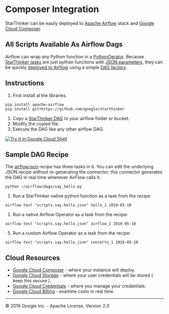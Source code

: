 # Composer Integration

StarThinker can be easily deployed to [Apache Airflow](https://airflow.apache.org/) stack and [Google Cloud Composer](https://cloud.google.com/composer/).

## All Scripts Available As Airflow Dags

Airflow can wrap any Python function in a [PythonOerator](https://airflow.apache.org/howto/operator/python.html).  Because
[StarThinker tasks](../starthinker/task/) are just python functions with [JSON parameters](../scripts/), they can be quickly
[deployed to Airflow](../starthinker_airflow/operators/) using a simple [DAG factory](../starthinker_airflow/factory.py).

## Instructions

1. First install al the libraries.

```
pip install apache-airflow
pip install git+https://github.com/google/starthinker
```

1. Copy a [StarThinker DAG](../starthinker_airflow/dags/) to your airflow folder or bucket.
1. Modify the copied file.
1. Execute the DAG like any other airflow DAG.

[![Try It In Google Cloud Shell](http://gstatic.com/cloudssh/images/open-btn.svg)](https://console.cloud.google.com/cloudshell/editor?cloudshell_git_repo=https%3A%2F%2Fgithub.com%2Fgoogle%2Fstarthinker&cloudshell_tutorial=tutorials/deploy_enterprise.md)

## Sample DAG Recipe

The [airflow.json](../scripts/airflow.json) recipe has three tasks in it.
You can edit the underlying JSON recipe without re-generating the connector, 
this connector generates the DAG in real time whenever AirFlow calls it.

```
python ~/airflow/dags/say_hello.py
```

1. Run a StarThinker native python function as a task from the recipe:
```
airflow test "scripts.say.hello.json" hello_1 2019-05-10
```

1. Run a native Airflow Operator as a task from the recipe:
```
airflow test "scripts.say.hello.json" airflow_1 2019-05-10
```

5. Run a custom Airflow Operator as a task from the recipe:
```
airflow test "scripts.say.hello.json" concerto_1 2019-05-10
```

## Cloud Resources

  - [Google Cloud Composer](https://console.cloud.google.com/composer) - where your instance will deploy.
  - [Google Cloud Storage](https://console.cloud.google.com/storage/browser) - where your user credentials will be stored ( keep this secure ).
  - [Google Cloud Credentials](https://console.cloud.google.com/apis/credentials) - where you manage your credentials.
  - [Google Cloud Billing](https://console.cloud.google.com/billing/linkedaccount) - examine costs in real time.

---
&copy; 2019 Google Inc. - Apache License, Version 2.0
